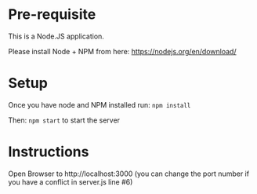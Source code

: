 # Pre-requisite
This is a Node.JS application.

Please install Node + NPM from here:
https://nodejs.org/en/download/

# Setup
Once you have node and NPM installed run:
`npm install`

Then:
`npm start` to start the server

# Instructions
Open Browser to http://localhost:3000 (you can change the port number if you have a conflict in server.js line #6) 
